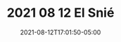 ---
title: 2021 08 12 El Snié
description:
toc: true
authors: []
tags: []
categories: []
series: []
date: 2021-08-12T17:01:50-05:00
lastmod: 2021-08-12T17:01:50-05:00
featuredVideo:
featuredImage:
draft: false
---